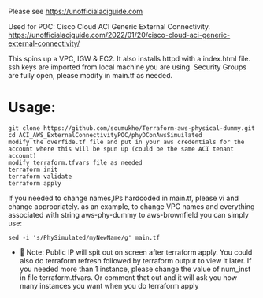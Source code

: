 Please see https://unofficialaciguide.com

Used for POC:  Cisco Cloud ACI Generic External Connectivity.  https://unofficialaciguide.com/2022/01/20/cisco-cloud-aci-generic-external-connectivity/

This spins up a VPC, IGW & EC2.  It also installs httpd with a index.html file. ssh keys are imported from local machine you are using.   Security Groups are fully open,  please modify in main.tf as needed.

# Usage:
```
git clone https://github.com/soumukhe/Terraform-aws-physical-dummy.git
cd ACI_AWS_ExternalConnectivityPOC/phyDConAwsSimuilated
modify the overfide.tf file and put in your aws credentials for the account where this will be spun up (could be the same ACI tenant account)
modify terraform.tfvars file as needed
terraform init
terraform validate
terraform apply
```
If you needed to change names,IPs hardcoded in main.tf, please vi and change appropriately.
as an example,  to change VPC names and everything associated with string aws-phy-dummy to aws-brownfield you can simply use:
```
sed -i 's/PhySimulated/myNewName/g' main.tf
```
* 📗 Note:
Public IP will spit out on screen after terraform apply.  You could also do terraform refresh followed by terraform output to view it later.
If you needed more than 1 instance, please change the value of num_inst in file terraform.tfvars.  Or comment that out and it will ask you how many instances you want when you do terraform apply
